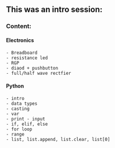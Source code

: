 ## This was an intro session:

### Content:
#### Electronics
    - Breadboard
    - resistance led
    - RGP
    - diaod + pushbutton
    - full/half wave rectfier
#### Python
    - intro
    - data types
    - casting
    - var
    - print - input
    - if, elif, else
    - for loop
    - range
    - list, list.append, list.clear, list[0]
